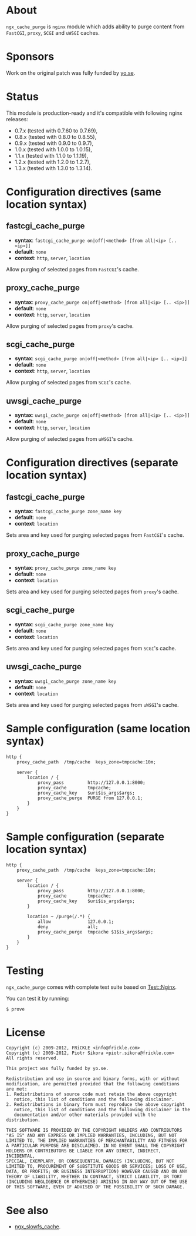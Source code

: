 About
=====
`ngx_cache_purge` is `nginx` module which adds ability to purge content from
`FastCGI`, `proxy`, `SCGI` and `uWSGI` caches.


Sponsors
========
Work on the original patch was fully funded by [yo.se](http://yo.se).


Status
======
This module is production-ready and it's compatible with following nginx
releases:

- 0.7.x (tested with 0.7.60 to 0.7.69),
- 0.8.x (tested with 0.8.0 to 0.8.55),
- 0.9.x (tested with 0.9.0 to 0.9.7),
- 1.0.x (tested with 1.0.0 to 1.0.15),
- 1.1.x (tested with 1.1.0 to 1.1.19),
- 1.2.x (tested with 1.2.0 to 1.2.7),
- 1.3.x (tested with 1.3.0 to 1.3.14).


Configuration directives (same location syntax)
===============================================
fastcgi_cache_purge
-------------------
* **syntax**: `fastcgi_cache_purge on|off|<method> [from all|<ip> [.. <ip>]]`
* **default**: `none`
* **context**: `http`, `server`, `location`

Allow purging of selected pages from `FastCGI`'s cache.


proxy_cache_purge
-----------------
* **syntax**: `proxy_cache_purge on|off|<method> [from all|<ip> [.. <ip>]]`
* **default**: `none`
* **context**: `http`, `server`, `location`

Allow purging of selected pages from `proxy`'s cache.


scgi_cache_purge
----------------
* **syntax**: `scgi_cache_purge on|off|<method> [from all|<ip> [.. <ip>]]`
* **default**: `none`
* **context**: `http`, `server`, `location`

Allow purging of selected pages from `SCGI`'s cache.


uwsgi_cache_purge
-----------------
* **syntax**: `uwsgi_cache_purge on|off|<method> [from all|<ip> [.. <ip>]]`
* **default**: `none`
* **context**: `http`, `server`, `location`

Allow purging of selected pages from `uWSGI`'s cache.


Configuration directives (separate location syntax)
===================================================
fastcgi_cache_purge
-------------------
* **syntax**: `fastcgi_cache_purge zone_name key`
* **default**: `none`
* **context**: `location`

Sets area and key used for purging selected pages from `FastCGI`'s cache.


proxy_cache_purge
-----------------
* **syntax**: `proxy_cache_purge zone_name key`
* **default**: `none`
* **context**: `location`

Sets area and key used for purging selected pages from `proxy`'s cache.


scgi_cache_purge
----------------
* **syntax**: `scgi_cache_purge zone_name key`
* **default**: `none`
* **context**: `location`

Sets area and key used for purging selected pages from `SCGI`'s cache.


uwsgi_cache_purge
-----------------
* **syntax**: `uwsgi_cache_purge zone_name key`
* **default**: `none`
* **context**: `location`

Sets area and key used for purging selected pages from `uWSGI`'s cache.


Sample configuration (same location syntax)
===========================================
    http {
        proxy_cache_path  /tmp/cache  keys_zone=tmpcache:10m;

        server {
            location / {
                proxy_pass         http://127.0.0.1:8000;
                proxy_cache        tmpcache;
                proxy_cache_key    $uri$is_args$args;
                proxy_cache_purge  PURGE from 127.0.0.1;
            }
        }
    }


Sample configuration (separate location syntax)
===============================================
    http {
        proxy_cache_path  /tmp/cache  keys_zone=tmpcache:10m;

        server {
            location / {
                proxy_pass         http://127.0.0.1:8000;
                proxy_cache        tmpcache;
                proxy_cache_key    $uri$is_args$args;
            }

            location ~ /purge(/.*) {
                allow              127.0.0.1;
                deny               all;
                proxy_cache_purge  tmpcache $1$is_args$args;
            }
        }
    }


Testing
=======
`ngx_cache_purge` comes with complete test suite based on [Test::Nginx](http://github.com/agentzh/test-nginx).

You can test it by running:

`$ prove`


License
=======
    Copyright (c) 2009-2012, FRiCKLE <info@frickle.com>
    Copyright (c) 2009-2012, Piotr Sikora <piotr.sikora@frickle.com>
    All rights reserved.

    This project was fully funded by yo.se.

    Redistribution and use in source and binary forms, with or without
    modification, are permitted provided that the following conditions
    are met:
    1. Redistributions of source code must retain the above copyright
       notice, this list of conditions and the following disclaimer.
    2. Redistributions in binary form must reproduce the above copyright
       notice, this list of conditions and the following disclaimer in the
       documentation and/or other materials provided with the distribution.

    THIS SOFTWARE IS PROVIDED BY THE COPYRIGHT HOLDERS AND CONTRIBUTORS
    "AS IS" AND ANY EXPRESS OR IMPLIED WARRANTIES, INCLUDING, BUT NOT
    LIMITED TO, THE IMPLIED WARRANTIES OF MERCHANTABILITY AND FITNESS FOR
    A PARTICULAR PURPOSE ARE DISCLAIMED. IN NO EVENT SHALL THE COPYRIGHT
    HOLDERS OR CONTRIBUTORS BE LIABLE FOR ANY DIRECT, INDIRECT, INCIDENTAL,
    SPECIAL, EXEMPLARY, OR CONSEQUENTIAL DAMAGES (INCLUDING, BUT NOT
    LIMITED TO, PROCUREMENT OF SUBSTITUTE GOODS OR SERVICES; LOSS OF USE,
    DATA, OR PROFITS; OR BUSINESS INTERRUPTION) HOWEVER CAUSED AND ON ANY
    THEORY OF LIABILITY, WHETHER IN CONTRACT, STRICT LIABILITY, OR TORT
    (INCLUDING NEGLIGENCE OR OTHERWISE) ARISING IN ANY WAY OUT OF THE USE
    OF THIS SOFTWARE, EVEN IF ADVISED OF THE POSSIBILITY OF SUCH DAMAGE.


See also
========
- [ngx_slowfs_cache](http://github.com/FRiCKLE/ngx_slowfs_cache).
